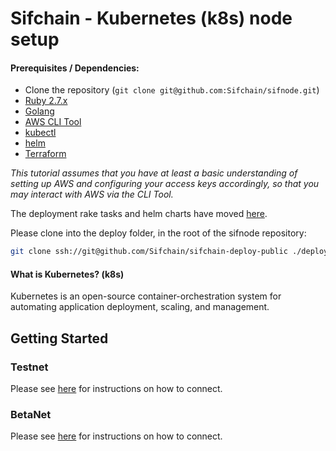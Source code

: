 # Sifchain - Kubernetes (k8s) node setup

#### Prerequisites / Dependencies:

- Clone the repository (`git clone git@github.com:Sifchain/sifnode.git`)
- [Ruby 2.7.x](https://www.ruby-lang.org/en/documentation/installation)
- [Golang](https://golang.org/doc/install)
- [AWS CLI Tool](https://aws.amazon.com/cli/)
- [kubectl](https://docs.aws.amazon.com/eks/latest/userguide/install-kubectl.html)
- [helm](https://helm.sh/docs/intro/install)
- [Terraform](https://learn.hashicorp.com/tutorials/terraform/install-cli)

_This tutorial assumes that you have at least a basic understanding of setting up AWS and configuring your access keys accordingly, so that you may interact with AWS via the CLI Tool._

The deployment rake tasks and helm charts have moved [here](https://github.com/Sifchain/sifchain-deploy-public).

Please clone into the deploy folder, in the root of the sifnode repository:

```bash
git clone ssh://git@github.com/Sifchain/sifchain-deploy-public ./deploy
```

#### What is Kubernetes? (k8s)

Kubernetes is an open-source container-orchestration system for automating application deployment, scaling, and management.

## Getting Started

### Testnet

Please see [here](https://github.com/Sifchain/sifnode/tree/master/docs/chainOps/k8s/tutorials/testnet.md) for instructions on how to connect.

### BetaNet

Please see [here](https://github.com/Sifchain/sifnode/tree/master/docs/chainOps/k8s/tutorials/betanet.md) for instructions on how to connect.
